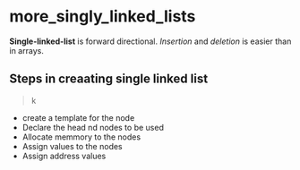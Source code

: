 # more_singly_linked_lists

**Single-linked-list** is forward directional.
_Insertion_ and _deletion_ is easier than in arrays.

## Steps in creaating single linked list

>k
* create a template for the node
* Declare the head nd nodes to be used
* Allocate memmory to the  nodes
* Assign values to the nodes
* Assign address values
